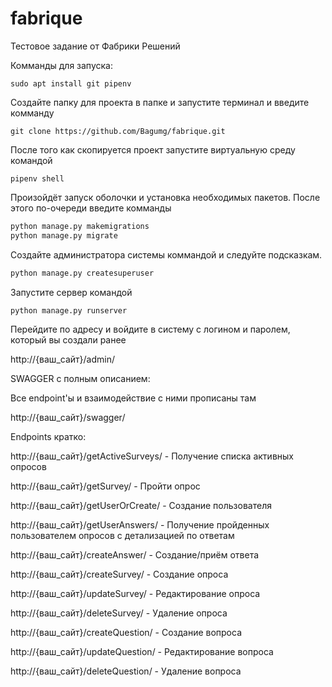 # fabrique
Тестовое задание от Фабрики Решений


Комманды для запуска:
```
sudo apt install git pipenv
```

Создайте папку для проекта в папке и запустите терминал и введите комманду
```
git clone https://github.com/Bagumg/fabrique.git
```
После того как скопируется проект запустите виртуальную среду командой 
```
pipenv shell
```
Произойдёт запуск оболочки и установка необходимых пакетов.
После этого по-очереди введите комманды
```python
python manage.py makemigrations
python manage.py migrate
```
Создайте администратора системы коммандой и следуйте подсказкам.
```python
python manage.py createsuperuser
```
Запустите сервер командой
```python
python manage.py runserver
```
Перейдите по адресу и войдите в систему с логином и паролем, который вы создали ранее

http://{ваш_сайт}/admin/

SWAGGER с полным описанием:

Все endpoint'ы и взаимодействие с ними прописаны там

http://{ваш_сайт}/swagger/

Endpoints кратко:

http://{ваш_сайт}/getActiveSurveys/ - Получение списка активных опросов

http://{ваш_сайт}/getSurvey/ - Пройти опрос

http://{ваш_сайт}/getUserOrCreate/ - Создание пользователя

http://{ваш_сайт}/getUserAnswers/ - Получение пройденных пользователем опросов с детализацией по ответам

http://{ваш_сайт}/createAnswer/ - Создание/приём ответа

http://{ваш_сайт}/createSurvey/ - Создание опроса

http://{ваш_сайт}/updateSurvey/ - Редактирование опроса

http://{ваш_сайт}/deleteSurvey/ - Удаление опроса

http://{ваш_сайт}/createQuestion/ - Создание вопроса

http://{ваш_сайт}/updateQuestion/ - Редактирование вопроса

http://{ваш_сайт}/deleteQuestion/ - Удаление вопроса
